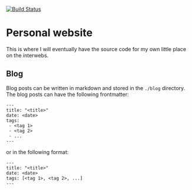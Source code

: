 [![Build Status](https://drone.begyn.be/api/badges/fbegyn/website/status.svg)](https://drone.begyn.be/fbegyn/website)

# Personal website

This is where I will eventually have the source code for my own little place on the interwebs.

## Blog

Blog posts can be written in markdown and stored in the `./blog` directory. The blog posts can have
the following frontmatter:

```
---
title: "<title>"
date: <date>
tags:
 - <tag 1>
 - <tag 2>
 - ...
---
```

or in the following format:

```
---
title: "<title>"
date: <date>
tags: [<tag 1>, <tag 2>, ...]
---
```
